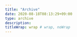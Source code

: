 ```yaml
---
title: "Archive"
date: 2020-08-18T08:13:29+09:00
type: archive
description:
titleWrap: wrap # wrap, noWrap
---
```

